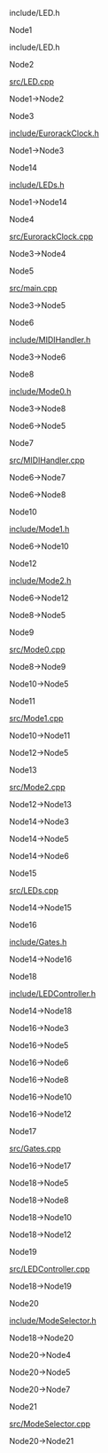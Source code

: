 include/LED.h

Node1

include/LED.h

Node2

[src/LED.cpp](LED_8cpp.html " ")

Node1-\>Node2

Node3

[include/EurorackClock.h](EurorackClock_8h.html " ")

Node1-\>Node3

Node14

[include/LEDs.h](LEDs_8h.html " ")

Node1-\>Node14

Node4

[src/EurorackClock.cpp](EurorackClock_8cpp.html " ")

Node3-\>Node4

Node5

[src/main.cpp](main_8cpp.html " ")

Node3-\>Node5

Node6

[include/MIDIHandler.h](MIDIHandler_8h.html " ")

Node3-\>Node6

Node8

[include/Mode0.h](Mode0_8h.html " ")

Node3-\>Node8

Node6-\>Node5

Node7

[src/MIDIHandler.cpp](MIDIHandler_8cpp.html " ")

Node6-\>Node7

Node6-\>Node8

Node10

[include/Mode1.h](Mode1_8h.html " ")

Node6-\>Node10

Node12

[include/Mode2.h](Mode2_8h.html " ")

Node6-\>Node12

Node8-\>Node5

Node9

[src/Mode0.cpp](Mode0_8cpp.html " ")

Node8-\>Node9

Node10-\>Node5

Node11

[src/Mode1.cpp](Mode1_8cpp.html " ")

Node10-\>Node11

Node12-\>Node5

Node13

[src/Mode2.cpp](Mode2_8cpp.html " ")

Node12-\>Node13

Node14-\>Node3

Node14-\>Node5

Node14-\>Node6

Node15

[src/LEDs.cpp](LEDs_8cpp.html " ")

Node14-\>Node15

Node16

[include/Gates.h](Gates_8h.html " ")

Node14-\>Node16

Node18

[include/LEDController.h](LEDController_8h.html " ")

Node14-\>Node18

Node16-\>Node3

Node16-\>Node5

Node16-\>Node6

Node16-\>Node8

Node16-\>Node10

Node16-\>Node12

Node17

[src/Gates.cpp](Gates_8cpp.html " ")

Node16-\>Node17

Node18-\>Node5

Node18-\>Node8

Node18-\>Node10

Node18-\>Node12

Node19

[src/LEDController.cpp](LEDController_8cpp.html " ")

Node18-\>Node19

Node20

[include/ModeSelector.h](ModeSelector_8h.html " ")

Node18-\>Node20

Node20-\>Node4

Node20-\>Node5

Node20-\>Node7

Node21

[src/ModeSelector.cpp](ModeSelector_8cpp.html " ")

Node20-\>Node21

[](LED_8h__dep__incl_org.svg)
